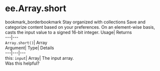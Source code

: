  
#  ee.Array.short
bookmark_borderbookmark Stay organized with collections  Save and categorize content based on your preferences.
On an element-wise basis, casts the input value to a signed 16-bit integer. 
Usage| Returns  
---|---  
`Array.short()`| Array  
Argument| Type| Details  
---|---|---  
this: `input`| Array| The input array.  
Was this helpful?
